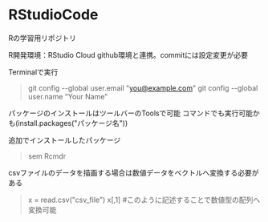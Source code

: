 # RStudioCode
Rの学習用リポジトリ

R開発環境：RStudio Cloud
github環境と連携。commitには設定変更が必要

Terminalで実行
> git config --global user.email "you@example.com"
> git config --global user.name “Your Name”

パッケージのインストールはツールバーのToolsで可能
コマンドでも実行可能かも(install.packages("パッケージ名"))

追加でインストールしたパッケージ
> sem
> Rcmdr

csvファイルのデータを描画する場合は数値データをベクトルへ変換する必要がある
> x = read.csv("csv_file")
> x[,1] #このように記述することで数値型の配列へ変換可能

